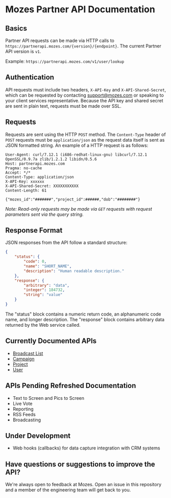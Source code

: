 # Mozes Partner API Documentation

Basics
--------

Partner API requests can be made via HTTP calls to `https://partnerapi.mozes.com/{version}/{endpoint}`. The current Partner API version is `v1`.

Example: `https://partnerapi.mozes.com/v1/user/lookup`

Authentication
--------

API requests must include two headers, `X-API-Key` and `X-API-Shared-Secret`, which can be requested by contacting support@mozes.com or speaking to your client services representative. Because the API key and shared secret are sent in plain text, requests must be made over SSL.

Requests
--------

Requests are sent using the HTTP `POST` method. The `Content-Type` header of `POST` requests must be `application/json` as the request data itself is sent as JSON formatted string. An example of a HTTP request is as follows:

```
User-Agent: curl/7.12.1 (i686-redhat-linux-gnu) libcurl/7.12.1 OpenSSL/0.9.7a zlib/1.2.1.2 libidn/0.5.6
Host: partnerapi.mozes.com
Pragma: no-cache
Accept: */*
Content-Type: application/json
X-API-Key: xxxxxx
X-API-Shared-Secret: XXXXXXXXXXX
Content-Length: 61

{"mozes_id":"#######","project_id":######,"dob":"########"}
```

*Note: Read-only requests may be made via `GET` requests with request parameters sent via the query string.*

Response Format
--------

JSON responses from the API follow a standard structure:
```json
{
    "status": {
        "code": 0,
        "name": "SHORT_NAME",
        "description": "Human readable description."
    },
    "response": {
        "arbitrary": "data",
        "integer": 184732,
        "string": "value"
    }
}
```
The "status" block contains a numeric return code, an alphanumeric code name, and longer description. The "response" block contains arbitrary data returned by the Web service called.

Currently Documented APIs
--------

* [Broadcast List](https://github.com/mozes/partner-api-docs/blob/master/sections/broadcast_list.md#broadcast-list "Broadcast List")
* [Campaign](https://github.com/mozes/partner-api-docs/blob/master/sections/campaign.md#campaign "Campaign")
* [Project](https://github.com/mozes/partner-api-docs/blob/master/sections/project.md#project "Project")
* [User](https://github.com/mozes/partner-api-docs/blob/master/sections/user.md "User")


APIs Pending Refreshed Documentation
--------
* Text to Screen and Pics to Screen
* Live Vote
* Reporting
* RSS Feeds
* Broadcasting

Under Development
--------
* Web hooks (callbacks) for data capture integration with CRM systems

Have questions or suggestions to improve the API?
--------
We're always open to feedback at Mozes. Open an issue in this repository and a member of the engineering team will get back to you.



